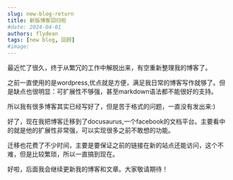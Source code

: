 ```yaml
---
slug: new-blog-return
title: 新版博客回归啦
#date: 2024-04-01
authors: flydean
tags: [new blog, 回顾]
#image: 
---
```


最近忙了很久，终于从繁冗的工作中解脱出来，有空重新整理我的博客了。

之前一直使用的是wordpress,优点就是方便，满足我日常的博客写作就够了。但是缺点也很明显：可扩展性不够强，甚至markdown语法都不能很好的支持。

所以我有很多博客其实已经写好了，但是苦于格式的问题，一直没有发出来:)

<!--truncate-->

好了，现在我把博客迁移到了docusaurus,一个facebook的文档平台。主要看中的就是他的扩展性非常强，可以实现很多之前不敢想的功能。

迁移也花费了不少时间，主要是要保证之前的链接在新的站点还能访问，这个不难，但是比较繁琐，所以一直搞到现在。

好啦，后面我会继续更新我的博客和文章。大家敬请期待！
